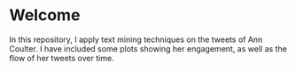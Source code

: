 # Welcome
In this repository, I apply text mining techniques on the tweets of Ann Coulter. I have included some plots showing her engagement, as well as the flow of her tweets over time. 
